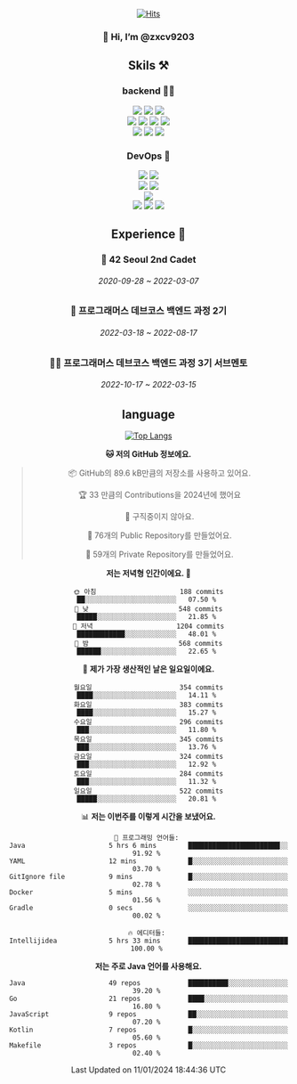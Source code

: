 <div align="center">

[![Hits](https://hits.seeyoufarm.com/api/count/incr/badge.svg?url=https%3A%2F%2Fgithub.com%2Fzxcv9203%2Fhit-counter&count_bg=%23FF7272&title_bg=%23324C2E&icon=codeigniter.svg&icon_color=%23DD5B5B&title=%EB%B0%A9%EB%AC%B8%EC%9E%90&edge_flat=false)](https://hits.seeyoufarm.com)
  
### 👋 Hi, I’m @zxcv9203

## Skils ⚒️
### backend 🧑‍💻
  
<img src="https://img.shields.io/badge/Java-FF6600?style=flat-square&logo=buymeacoffee&logoColor=white"/>
<img src="https://img.shields.io/badge/Go-0099FF?style=flat-square&logo=go&logoColor=white"/>
<img src="https://img.shields.io/badge/Kotlin-7F52FF?style=flat-square&logo=kotlin&logoColor=white"/>
  
  
<br />
  
<img src="https://img.shields.io/badge/Spring-339933?style=flat-square&logo=Spring&logoColor=white"/>
<img src="https://img.shields.io/badge/Spring Boot-339933?style=flat-square&logo=Spring Boot&logoColor=white"/>
<img src="https://img.shields.io/badge/Spring Security-339933?style=flat-square&logo=Spring Security&logoColor=white"/>
  
<img src="https://img.shields.io/badge/Spring Data JPA-339933?style=flat-square&logo=Hibernate&logoColor=white"/>

<br />
  
  <img src="https://img.shields.io/badge/mysql-0099FF?style=flat-square&logo=mysql&logoColor=white"/>
  <img src="https://img.shields.io/badge/mariadb-0099FF?style=flat-square&logo=mariadb&logoColor=white"/>
  <img src="https://img.shields.io/badge/mongoDB-47A248?style=flat-square&logo=mongodb&logoColor=white"/>
  
  
### DevOps 🚀
  
  <img src="https://img.shields.io/badge/docker-2496ED?style=flat-square&logo=docker&logoColor=white"/>
  <img src="https://img.shields.io/badge/kubernetes-326CE5?style=flat-square&logo=kubernetes&logoColor=white"/>
  
  <br />
  
  <img src="https://img.shields.io/badge/Github Actions-2088FF?style=flat-square&logo=githubactions&logoColor=white"/>
  <img src="https://img.shields.io/badge/Jenkins-D24939?style=flat-square&logo=jenkins&logoColor=white"/>
  
  
  <br />
  <img src="https://img.shields.io/badge/terraform-7B42BC?style=flat-square&logo=terraform&logoColor=white"/>
  
  <br />
  <img src="https://img.shields.io/badge/Amazon AWS-232F3E?style=flat-square&logo=Amazon AWS&logoColor=white"/>

  <img src="https://img.shields.io/badge/GCP-4285F4?style=flat-square&logo=googlecloud&logoColor=white"/>
  <img src="https://img.shields.io/badge/NCP-03C75A?style=flat-square&logo=naver&logoColor=white"/>
  
  
  
## Experience 🏃
  
### 🏫 42 Seoul 2nd Cadet
  ###### 2020-09-28 ~ 2022-03-07
  
### 🏫 프로그래머스 데브코스 백엔드 과정 2기 
  ###### 2022-03-18 ~ 2022-08-17
  
### 🧑‍🏫 프로그래머스 데브코스 백엔드 과정 3기 서브멘토 
  ###### 2022-10-17 ~ 2022-03-15

## language

[![Top Langs](https://github-readme-stats.vercel.app/api/top-langs/?username=zxcv9203&hide=html&exclude_repo=zxcv9203.github.io,golB&theme=grate-gatsby)](https://github.com/zxcv9203/github-readme-stats)
  
<!--START_SECTION:waka-->
**🐱 저의 GitHub 정보에요.** 

> 📦 GitHub의 89.6 kB만큼의 저장소를 사용하고 있어요. 
 > 
> 🏆 33 만큼의 Contributions을 2024년에 했어요
 > 
> 🚫 구직중이지 않아요.
 > 
> 📜 76개의 Public Repository를 만들었어요. 
 > 
> 🔑 59개의 Private Repository를 만들었어요. 
 > 
**저는 저녁형 인간이에요. 🦉** 

```text
🌞 아침                     188 commits         ██░░░░░░░░░░░░░░░░░░░░░░░   07.50 % 
🌆 낮　                     548 commits         █████░░░░░░░░░░░░░░░░░░░░   21.85 % 
🌃 저녁                     1204 commits        ████████████░░░░░░░░░░░░░   48.01 % 
🌙 밤　                     568 commits         ██████░░░░░░░░░░░░░░░░░░░   22.65 % 
```
📅 **제가 가장 생산적인 날은 일요일이에요.** 

```text
월요일                      354 commits         ████░░░░░░░░░░░░░░░░░░░░░   14.11 % 
화요일                      383 commits         ████░░░░░░░░░░░░░░░░░░░░░   15.27 % 
수요일                      296 commits         ███░░░░░░░░░░░░░░░░░░░░░░   11.80 % 
목요일                      345 commits         ███░░░░░░░░░░░░░░░░░░░░░░   13.76 % 
금요일                      324 commits         ███░░░░░░░░░░░░░░░░░░░░░░   12.92 % 
토요일                      284 commits         ███░░░░░░░░░░░░░░░░░░░░░░   11.32 % 
일요일                      522 commits         █████░░░░░░░░░░░░░░░░░░░░   20.81 % 
```


📊 **저는 이번주를 이렇게 시간을 보냈어요.** 

```text
💬 프로그래밍 언어들: 
Java                     5 hrs 6 mins        ███████████████████████░░   91.92 % 
YAML                     12 mins             █░░░░░░░░░░░░░░░░░░░░░░░░   03.70 % 
GitIgnore file           9 mins              █░░░░░░░░░░░░░░░░░░░░░░░░   02.78 % 
Docker                   5 mins              ░░░░░░░░░░░░░░░░░░░░░░░░░   01.56 % 
Gradle                   0 secs              ░░░░░░░░░░░░░░░░░░░░░░░░░   00.02 % 

🔥 에디터들: 
Intellijidea             5 hrs 33 mins       █████████████████████████   100.00 % 
```

**저는 주로 Java 언어를 사용해요.** 

```text
Java                     49 repos            ██████████░░░░░░░░░░░░░░░   39.20 % 
Go                       21 repos            ████░░░░░░░░░░░░░░░░░░░░░   16.80 % 
JavaScript               9 repos             ██░░░░░░░░░░░░░░░░░░░░░░░   07.20 % 
Kotlin                   7 repos             █░░░░░░░░░░░░░░░░░░░░░░░░   05.60 % 
Makefile                 3 repos             █░░░░░░░░░░░░░░░░░░░░░░░░   02.40 % 
```




 Last Updated on 11/01/2024 18:44:36 UTC
<!--END_SECTION:waka-->
  
</div>

